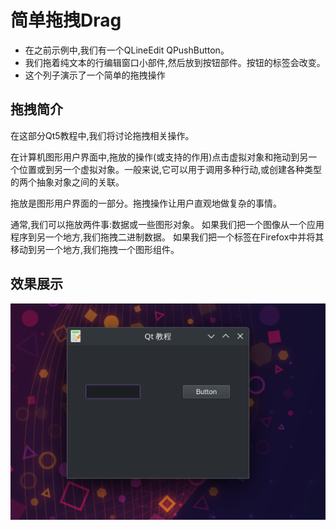 # 简单拖拽Drag
- 在之前示例中,我们有一个QLineEdit QPushButton。
- 我们拖着纯文本的行编辑窗口小部件,然后放到按钮部件。按钮的标签会改变。
- 这个列子演示了一个简单的拖拽操作


## 拖拽简介
在这部分Qt5教程中,我们将讨论拖拽相关操作。

在计算机图形用户界面中,拖放的操作(或支持的作用)点击虚拟对象和拖动到另一个位置或到另一个虚拟对象。一般来说,它可以用于调用多种行动,或创建各种类型的两个抽象对象之间的关联。

拖放是图形用户界面的一部分。拖拽操作让用户直观地做复杂的事情。

通常,我们可以拖放两件事:数据或一些图形对象。
如果我们把一个图像从一个应用程序到另一个地方,我们拖拽二进制数据。
如果我们把一个标签在Firefox中并将其移动到另一个地方,我们拖拽一个图形组件。


## 效果展示
![](./images/2023-08-05_18-10.png)

